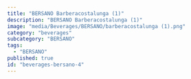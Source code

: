 ```yaml
---
title: "BERSANO Barberacostalunga (1)"
description: "BERSANO Barberacostalunga (1)"
image: "media/Beverages/BERSANO/barberacostalunga (1).png"
category: "beverages"
subcategory: "BERSANO"
tags:
  - "BERSANO"
published: true
id: "beverages-bersano-4"
---
```

